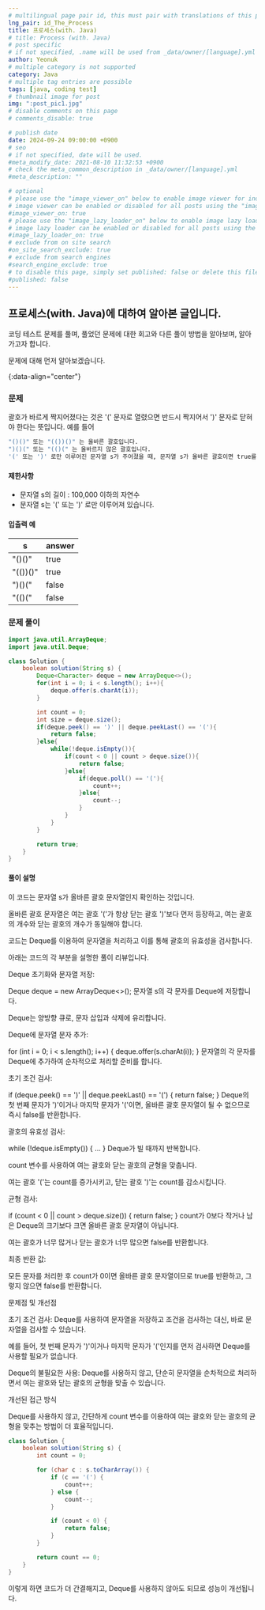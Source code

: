 ```yaml
---
# multilingual page pair id, this must pair with translations of this page. (This name must be unique)
lng_pair: id_The_Process
title: 프로세스(with. Java)
# title: Process (with. Java)
# post specific
# if not specified, .name will be used from _data/owner/[language].yml
author: Yeonuk
# multiple category is not supported
category: Java
# multiple tag entries are possible
tags: [java, coding test]
# thumbnail image for post
img: ":post_pic1.jpg"
# disable comments on this page
# comments_disable: true

# publish date
date: 2024-09-24 09:00:00 +0900
# seo
# if not specified, date will be used.
#meta_modify_date: 2021-08-10 11:32:53 +0900
# check the meta_common_description in _data/owner/[language].yml
#meta_description: ""

# optional
# please use the "image_viewer_on" below to enable image viewer for individual pages or posts (_posts/ or [language]/_posts folders).
# image viewer can be enabled or disabled for all posts using the "image_viewer_posts: true" setting in _data/conf/main.yml.
#image_viewer_on: true
# please use the "image_lazy_loader_on" below to enable image lazy loader for individual pages or posts (_posts/ or [language]/_posts folders).
# image lazy loader can be enabled or disabled for all posts using the "image_lazy_loader_posts: true" setting in _data/conf/main.yml.
#image_lazy_loader_on: true
# exclude from on site search
#on_site_search_exclude: true
# exclude from search engines
#search_engine_exclude: true
# to disable this page, simply set published: false or delete this file
#published: false
---
```


<!-- outline-start -->

## 프로세스(with. Java)에 대하여 알아본 글입니다.

코딩 테스트 문제를 풀며, 풀었던 문제에 대한 회고와 다른 풀이 방법을 알아보며, 알아가고자 합니다.

문제에 대해 먼저 알아보겠습니다.

{:data-align="center"}

<!-- outline-end -->

### 문제

괄호가 바르게 짝지어졌다는 것은 '(' 문자로 열렸으면 반드시 짝지어서 ')' 문자로 닫혀야 한다는 뜻입니다. 예를 들어

```bash
"()()" 또는 "(())()" 는 올바른 괄호입니다.
")()(" 또는 "(()(" 는 올바르지 않은 괄호입니다.
'(' 또는 ')' 로만 이루어진 문자열 s가 주어졌을 때, 문자열 s가 올바른 괄호이면 true를 return 하고, 올바르지 않은 괄호이면 false를 return 하는 solution 함수를 완성해 주세요.
```

#### 제한사항

- 문자열 s의 길이 : 100,000 이하의 자연수
- 문자열 s는 '(' 또는 ')' 로만 이루어져 있습니다.

#### 입출력 예

| s        | answer |
| -------- | ------ |
| "()()"   | true   |
| "(())()" | true   |
| ")()("   | false  |
| "(()("   | false  |

### 문제 풀이

```java
import java.util.ArrayDeque;
import java.util.Deque;

class Solution {
    boolean solution(String s) {
        Deque<Character> deque = new ArrayDeque<>();
        for(int i = 0; i < s.length(); i++){
            deque.offer(s.charAt(i));
        }

        int count = 0;
        int size = deque.size();
        if(deque.peek() == ')' || deque.peekLast() == '('){
            return false;
        }else{
            while(!deque.isEmpty()){
                if(count < 0 || count > deque.size()){
                    return false;
                }else{
                    if(deque.poll() == '('){
                        count++;
                    }else{
                        count--;
                    }
                }
            }
        }

        return true;
    }
}
```

#### 풀이 설명

이 코드는 문자열 s가 올바른 괄호 문자열인지 확인하는 것입니다.

올바른 괄호 문자열은 여는 괄호 '('가 항상 닫는 괄호 ')'보다 먼저 등장하고, 여는 괄호의 개수와 닫는 괄호의 개수가 동일해야 합니다.

코드는 Deque를 이용하여 문자열을 처리하고 이를 통해 괄호의 유효성을 검사합니다.

아래는 코드의 각 부분을 설명한 풀이 리뷰입니다.

Deque 초기화와 문자열 저장:

Deque<Character> deque = new ArrayDeque<>();
문자열 s의 각 문자를 Deque에 저장합니다.

Deque는 양방향 큐로, 문자 삽입과 삭제에 유리합니다.

Deque에 문자열 문자 추가:

for (int i = 0; i < s.length(); i++) { deque.offer(s.charAt(i)); }
문자열의 각 문자를 Deque에 추가하여 순차적으로 처리할 준비를 합니다.

초기 조건 검사:

if (deque.peek() == ')' || deque.peekLast() == '(') { return false; }
Deque의 첫 번째 문자가 ')'이거나 마지막 문자가 '('이면, 올바른 괄호 문자열이 될 수 없으므로 즉시 false를 반환합니다.

괄호의 유효성 검사:

while (!deque.isEmpty()) { ... }
Deque가 빌 때까지 반복합니다.

count 변수를 사용하여 여는 괄호와 닫는 괄호의 균형을 맞춥니다.

여는 괄호 '('는 count를 증가시키고, 닫는 괄호 ')'는 count를 감소시킵니다.

균형 검사:

if (count < 0 || count > deque.size()) { return false; }
count가 0보다 작거나 남은 Deque의 크기보다 크면 올바른 괄호 문자열이 아닙니다.

여는 괄호가 너무 많거나 닫는 괄호가 너무 많으면 false를 반환합니다.

최종 반환 값:

모든 문자를 처리한 후 count가 0이면 올바른 괄호 문자열이므로 true를 반환하고, 그렇지 않으면 false를 반환합니다.

문제점 및 개선점

초기 조건 검사:
Deque를 사용하여 문자열을 저장하고 조건을 검사하는 대신, 바로 문자열을 검사할 수 있습니다.

예를 들어, 첫 번째 문자가 ')'이거나 마지막 문자가 '('인지를 먼저 검사하면 Deque를 사용할 필요가 없습니다.

Deque의 불필요한 사용:
Deque를 사용하지 않고, 단순히 문자열을 순차적으로 처리하면서 여는 괄호와 닫는 괄호의 균형을 맞출 수 있습니다.

개선된 접근 방식

Deque를 사용하지 않고, 간단하게 count 변수를 이용하여 여는 괄호와 닫는 괄호의 균형을 맞추는 방법이 더 효율적입니다.

```java
class Solution {
    boolean solution(String s) {
        int count = 0;

        for (char c : s.toCharArray()) {
            if (c == '(') {
                count++;
            } else {
                count--;
            }

            if (count < 0) {
                return false;
            }
        }

        return count == 0;
    }
}

```

이렇게 하면 코드가 더 간결해지고, Deque를 사용하지 않아도 되므로 성능이 개선됩니다.
